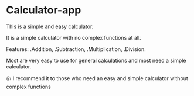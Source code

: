 # Calculator-app
This is a simple and easy calculator.

It is a simple calculator with no complex functions at all.

Features:
.Addition, 
.Subtraction, 
.Multiplication, 
.Division.

Most are very easy to use for general calculations and most need a simple calculator.

👍 I recommend it to those who need an easy and simple calculator without complex functions
